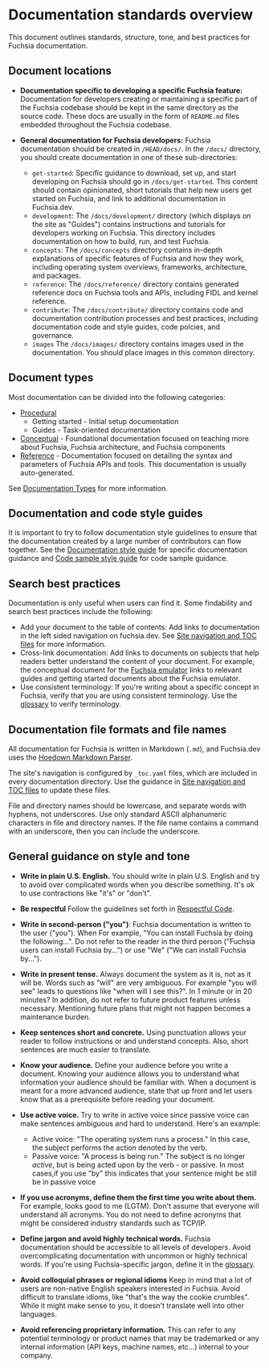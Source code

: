 # Documentation standards overview

This document outlines standards, structure, tone, and best practices for Fuchsia documentation.

## Document locations

  * **Documentation specific to developing a specific Fuchsia feature:**
    Documentation for developers creating or maintaining a specific part of the Fuchsia codebase
    should be kept in the same directory as the source code. These docs are usually in the form of
    `README.md` files embedded throughout the Fuchsia codebase.
  * **General documentation for Fuchsia developers:** Fuchsia documentation should
    be created in <code>/HEAD/docs/</code>.
    In the `/docs/` directory, you should create documentation in one of these sub-directories:

    * <code>get-started</code>:
       Specific guidance to download, set up, and start developing on Fuchsia should go in
       `/docs/get-started`. This content should contain opinionated, short tutorials that help new
       users get started on Fuchsia, and link to additional documentation in Fuchsia.dev.
    *  <code>development</code>:
        The `/docs/development/` directory (which displays on the site as "Guides") contains
        instructions and tutorials for developers
        working on Fuchsia. This directory includes documentation
        on how to build, run, and test Fuchsia.
    *  <code>concepts</code>:
        The `/docs/concepts` directory contains in-depth explanations of specific features of
        Fuchsia and how they work, including operating system overviews, frameworks, architecture,
        and packages.
    *  <code>reference</code>:
        The `/docs/reference/` directory contains generated reference docs on Fuchsia tools and APIs,
        including FIDL and kernel reference.
    *  <code>contribute</code>:
        The `/docs/contribute/` directory contains code and documentation contribution processes and
        best practices, including documentation code and style guides, code polcies, and governance.
    *  `images`
        The `/docs/images/` directory contains images used in the documentation. You should
        place images in this common directory.

## Document types

Most documentation can be divided into the following categories:

- [Procedural](documentation-types.md#procedural-documentation)
    - Getting started - Initial setup documentation
    - Guides - Task-oriented documentation
- [Conceptual](documentation-types.md#conceptual-documentation) - Foundational
  documentation focused on teaching more about Fuchsia, Fuchsia architecture, and Fuchsia components
- [Reference](documentation-types.md#reference-documentation) - Documentation focused on
  detailing the syntax and parameters of Fuchsia APIs and tools. This documentation is usually
  auto-generated.

See [Documentation Types](documentation-types.md) for more information.

## Documentation and code style guides

It is important to try to follow documentation style guidelines to ensure that the documentation
created by a large number of contributors can flow together. See the
[Documentation style guide](documentation-style-guide.md) for specific documentation guidance and
[Code sample style guide](code-sample-style-guide.md) for code sample guidance.

## Search best practices

Documentation is only useful when users can find it. Some findability and search best practices
include the following:

- Add your document to the table of contents: Add links to documentation in the left sided
  navigation on fuchsia.dev. See [Site navigation and TOC files](documentation-navigation-toc.md)
  for more information.
- Cross-link documentation: Add links to documents on subjects that help readers better understand the
  content of your document. For example, the conceptual document for the [Fuchsia emulator](/docs/concepts/emulator/index.md)
  links to relevant guides and getting started documents about the Fuchsia emulator.
- Use consistent terminology: If you're writing about a specific concept in Fuchsia, verify that you are
  using consistent terminology. Use the [glossary](/docs/glossary.md) to verify terminology.

## Documentation file formats and file names

All documentation for Fuchsia is written in Markdown (`.md`), and Fuchsia.dev
uses the [Hoedown Markdown Parser](https://github.com/hoedown/hoedown).

The site's navigation is configured by `_toc.yaml` files, which are included in every documentation
directory. Use the guidance in
[Site navigation and TOC files](documentation-navigation-toc.md) to update these files.

File and directory names should be lowercase, and separate words with hyphens, not underscores.
Use only standard ASCII alphanumeric characters in file and directory names. If the file name
contains a command with an underscore, then you can include the underscore.

## General guidance on style and tone

- **Write in plain U.S. English.** You should write in plain U.S. English and try to avoid over
  complicated words when you describe something. It's ok to use contractions like "it's" or
  "don't".

- **Be respectful** Follow the guidelines set forth in [Respectful Code](/docs/contribute/respectful_code.md).

- **Write in second-person ("you")**: Fuchsia documentation is written to the user ("you"). When
  For example, "You can install Fuchsia by doing the following...". Do not refer to the reader in the
  third person ("Fuchsia users can install Fuchsia by...") or use
  "We" ("We can install Fuchsia by...").

- **Write in present tense.** Always document the system as it is, not as it will be. Words such
  as "will" are very ambiguous. For example "you will see" leads to questions like "when will I see
  this?". In 1 minute or in 20 minutes? In addition, do not refer to future product features unless
  necessary.  Mentioning future plans that might not happen becomes a maintenance burden.

- **Keep sentences short and concrete.** Using punctuation allows your reader to follow
  instructions or and understand concepts. Also, short sentences are much easier
  to translate.

- **Know your audience.** Define your audience before you write a document. Knowing your audience
  allows you to understand what information your audience should be familiar with. When a document
  is meant for a more advanced audience, state that up front and let users know that as a
  prerequisite before reading your document.

- **Use active voice.** Try to write in active voice since passive voice can
  make sentences ambiguous and hard to understand. Here's an example:
  - Active voice: "The operating system runs a process." In this case, the subject performs the
    action denoted by the verb.
  - Passive voice: "A process is being run." The subject is no longer _active_, but is being acted
    upon by the verb - or passive.
  In most cases,if you use "by" this indicates that your sentence might be still be in passive voice

- **If you use acronyms, define them the first time you write about them.** For
  example, looks good to me (LGTM). Don't assume that everyone will understand all acronyms. You do
  not need to define acronyms that might be considered industry standards such as TCP/IP.

- **Define jargon and avoid highly technical words.** Fuchsia documentation should be accessible
  to all levels of developers. Avoid overcomplicating documentation with uncommon or highly
  technical words. If you're using Fuchsia-specific jargon, define it in
  the [glossary](/docs/glossary.md).

- **Avoid colloquial phrases or regional idioms** Keep in mind that a lot of users are non-native
  English speakers interested in Fuchsia. Avoid difficult to translate idioms, like
  "that's the way the cookie crumbles". While it might make sense to you, it doesn't translate
  well into other languages.

- **Avoid referencing proprietary information.** This can refer to any potential terminology or
  product names that may be trademarked or any internal information (API keys, machine names, etc…)
  internal to your company.
